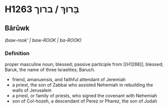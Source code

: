 # H1263 בָּרוּךְ / ברוך

## Bârûwk

_(baw-rook' | baw-ROOK | ba-ROOK)_

### Definition

proper masculine noun; blessed; passive participle from [[H1288]]; blessed; Baruk, the name of three Israelites; Baruch.

- friend, amanuensis, and faithful attendant of Jeremiah
- a priest, the son of Zabbai who assisted Nehemiah in rebuilding the walls of Jerusalem
- a priest, or family of priests, who signed the covenant with Nehemiah
- son of Col-hozeh, a descendant of Perez or Pharez, the son of Judah
